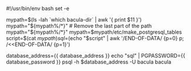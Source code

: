 #!/usr/bin/env bash
set -e

mypath=$(ls -lah `which bacula-dir` | awk '{ print $11 }')
mypath="${mypath%/*}"  # Remove the last part of the path
mypath="${mypath%/*}"
mypath=$mypath/etc/make_postgresql_tables
script=$(cat $mypath)
sql=$(echo "$script" | awk '/END-OF-DATA/ {p=0} p; /<<END-OF-DATA/ {p=1}')

database_address={{ database_address }}
echo "sql" | PGPASSWORD={{ database_password }} psql -h $database_address -U bacula bacula 

